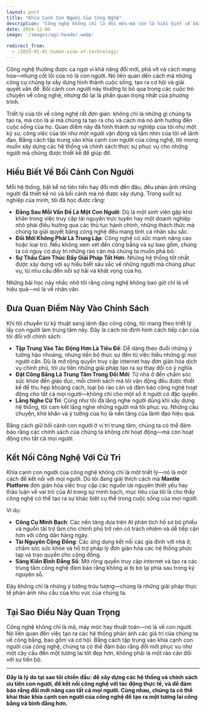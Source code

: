 ```yaml
---
layout: post
title: "Khía Cạnh Con Người Của Công Nghệ"
description: "Công nghệ không chỉ là đổi mới—mà còn là hiểu biết về bối cảnh con người đứng sau mỗi hệ thống. Quan điểm này hướng dẫn các chính sách của tôi và giúp tôi kết nối với những người mà tôi phục vụ."
date: 2024-12-06
image: '/images/agi-header.webp'

redirect_from:
  - /2025-01-01-human-side-of-technology/
---
```


Công nghệ thường được ca ngợi vì khả năng đổi mới, phá vỡ và cách mạng hóa—nhưng cốt lõi của nó là con người. Nó liên quan đến cách mà những công cụ chúng ta xây dựng hình thành cuộc sống, tạo ra cơ hội và giải quyết vấn đề. Bối cảnh con người này thường bị bỏ qua trong các cuộc trò chuyện về công nghệ, nhưng đó lại là phần quan trọng nhất của phương trình.

Triết lý của tôi về công nghệ rất đơn giản: không chỉ là những gì chúng ta tạo ra, mà còn là ai mà chúng ta tạo ra cho và cách mà nó ảnh hưởng đến cuộc sống của họ. Quan điểm này đã hình thành sự nghiệp của tôi như một kỹ sư, công việc của tôi như một người vận động và tầm nhìn của tôi về lãnh đạo. Bằng cách tập trung vào khía cạnh con người của công nghệ, tôi mong muốn xây dựng các hệ thống và chính sách thực sự phục vụ cho những người mà chúng được thiết kế để giúp đỡ.

## Hiểu Biết Về Bối Cảnh Con Người

Mỗi hệ thống, bất kể nó tiên tiến hay đổi mới đến đâu, đều phản ánh những người đã thiết kế nó và bối cảnh mà nó được xây dựng. Trong suốt sự nghiệp của mình, tôi đã học được rằng:

- **Đằng Sau Mỗi Vấn Đề Là Một Con Người**: Dù là một sinh viên gặp khó khăn trong việc truy cập tài nguyên trực tuyến hay một doanh nghiệp nhỏ phải điều hướng qua các thủ tục hành chính, những thách thức mà chúng ta giải quyết bằng công nghệ đều mang tính cá nhân sâu sắc.  
- **Đổi Mới Không Phải Là Trung Lập**: Công nghệ có sức mạnh nâng cao hoặc loại trừ. Nếu không xem xét đến công bằng và sự bao gồm, chúng ta có nguy cơ duy trì những rào cản mà chúng ta muốn phá bỏ.  
- **Sự Thấu Cảm Thúc Đẩy Giải Pháp Tốt Hơn**: Những hệ thống tốt nhất được xây dựng với sự hiểu biết sâu sắc về những người mà chúng phục vụ, từ nhu cầu đến nỗi sợ hãi và khát vọng của họ.  

Những bài học này nhắc nhở tôi rằng công nghệ không bao giờ chỉ là về hiệu quả—nó là về nhân văn.

## Đưa Quan Điểm Này Vào Chính Sách

Khi tôi chuyển từ kỹ thuật sang lãnh đạo công cộng, tôi mang theo triết lý lấy con người làm trung tâm này. Đây là cách nó định hình cách tiếp cận của tôi đối với chính sách:

- **Tập Trung Vào Tác Động Hơn Là Tiêu Đề**: Dễ dàng theo đuổi những ý tưởng hào nhoáng, nhưng tiến bộ thực sự đến từ việc hiểu những gì mọi người cần. Dù là mở rộng quyền truy cập internet hay đơn giản hóa dịch vụ chính phủ, tôi ưu tiên những giải pháp tạo ra sự thay đổi có ý nghĩa.  
- **Đặt Công Bằng Là Trung Tâm Trong Đổi Mới**: Từ nhà ở đến chăm sóc sức khỏe đến giáo dục, mỗi chính sách mà tôi vận động đều được thiết kế để thu hẹp khoảng cách, loại bỏ rào cản và đảm bảo công nghệ hoạt động cho tất cả mọi người—không chỉ cho một số ít người có đặc quyền.  
- **Lắng Nghe Cử Tri**: Cũng như tôi đã lắng nghe người dùng khi xây dựng hệ thống, tôi cam kết lắng nghe những người mà tôi phục vụ. Những câu chuyện, khó khăn và ý tưởng của họ là nền tảng của lãnh đạo hiệu quả.  

Bằng cách giữ bối cảnh con người ở vị trí trung tâm, chúng ta có thể đảm bảo rằng các chính sách của chúng ta không chỉ hoạt động—mà còn hoạt động cho tất cả mọi người.

## Kết Nối Công Nghệ Với Cử Tri

Khía cạnh con người của công nghệ không chỉ là một triết lý—nó là một cách để kết nối với mọi người. Dù tôi đang giải thích cách mà **Mantle Platform** đơn giản hóa việc truy cập các nguồn tài nguyên thiết yếu hay thảo luận về vai trò của AI trong sự minh bạch, mục tiêu của tôi là cho thấy công nghệ có thể tạo ra sự khác biệt cụ thể trong cuộc sống của mọi người.

Ví dụ:

- **Công Cụ Minh Bạch**: Các nền tảng dựa trên AI phân tích hồ sơ bỏ phiếu và nguồn tài trợ làm cho chính phủ trở nên có trách nhiệm và dễ tiếp cận hơn với công dân hàng ngày.  
- **Tài Nguyên Cộng Đồng**: Các ứng dụng kết nối các gia đình với nhà ở, chăm sóc sức khỏe và hỗ trợ pháp lý đơn giản hóa các hệ thống phức tạp và trao quyền cho cộng đồng.  
- **Sáng Kiến Bình Đẳng Số**: Mở rộng quyền truy cập internet và tạo ra các trung tâm công nghệ đảm bảo rằng không ai bị bỏ lại phía sau trong kỷ nguyên số.  

Đây không chỉ là những ý tưởng trừu tượng—chúng là những giải pháp thực tế phản ánh nhu cầu của khu vực của chúng ta.

## Tại Sao Điều Này Quan Trọng

Công nghệ không chỉ là mã, máy móc hay thuật toán—nó là về con người. Nó liên quan đến việc tạo ra các hệ thống phản ánh các giá trị của chúng ta về công bằng, bao gồm và cơ hội. Bằng cách tập trung vào khía cạnh con người của công nghệ, chúng ta có thể đảm bảo rằng đổi mới phục vụ như một cây cầu đến một tương lai tốt đẹp hơn, không phải là một rào cản đối với sự tiến bộ.

---

**Đây là lý do tại sao tôi chiến đấu: để xây dựng các hệ thống và chính sách ưu tiên con người, để kết nối công nghệ với tác động thực tế, và để đảm bảo rằng đổi mới nâng cao tất cả mọi người. Cùng nhau, chúng ta có thể khai thác khía cạnh con người của công nghệ để tạo ra một tương lai công bằng và bình đẳng hơn.**